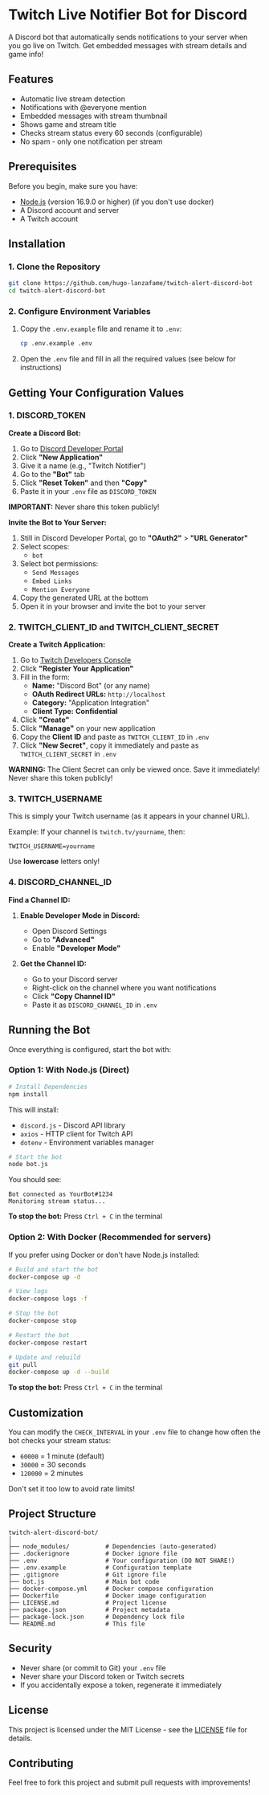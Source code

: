 # Twitch Live Notifier Bot for Discord

A Discord bot that automatically sends notifications to your server when you go live on Twitch. Get embedded messages with stream details and game info!

## Features

- Automatic live stream detection
- Notifications with @everyone mention
- Embedded messages with stream thumbnail
- Shows game and stream title
- Checks stream status every 60 seconds (configurable)
- No spam - only one notification per stream

## Prerequisites

Before you begin, make sure you have:

- [Node.js](https://nodejs.org) (version 16.9.0 or higher) (if you don't use docker)
- A Discord account and server
- A Twitch account

## Installation

### 1. Clone the Repository

```bash
git clone https://github.com/hugo-lanzafame/twitch-alert-discord-bot
cd twitch-alert-discord-bot
```

### 2. Configure Environment Variables

1. Copy the `.env.example` file and rename it to `.env`:
   ```bash
   cp .env.example .env
   ```
   
2. Open the `.env` file and fill in all the required values (see below for instructions)

## Getting Your Configuration Values

### 1. DISCORD_TOKEN

**Create a Discord Bot:**

1. Go to [Discord Developer Portal](https://discord.com/developers/applications)
2. Click **"New Application"**
3. Give it a name (e.g., "Twitch Notifier")
4. Go to the **"Bot"** tab
6. Click **"Reset Token"** and then **"Copy"**
7. Paste it in your `.env` file as `DISCORD_TOKEN`

**IMPORTANT:** Never share this token publicly!

**Invite the Bot to Your Server:**

1. Still in Discord Developer Portal, go to **"OAuth2"** > **"URL Generator"**
2. Select scopes:
   - `bot`
3. Select bot permissions:
   - `Send Messages`
   - `Embed Links`
   - `Mention Everyone`
4. Copy the generated URL at the bottom
5. Open it in your browser and invite the bot to your server

### 2. TWITCH_CLIENT_ID and TWITCH_CLIENT_SECRET

**Create a Twitch Application:**

1. Go to [Twitch Developers Console](https://dev.twitch.tv/console)
2. Click **"Register Your Application"**
3. Fill in the form:
   - **Name:** "Discord Bot" (or any name)
   - **OAuth Redirect URLs:** `http://localhost`
   - **Category:** "Application Integration"
   - **Client Type:** **Confidential**
4. Click **"Create"**
5. Click **"Manage"** on your new application
6. Copy the **Client ID** and paste as `TWITCH_CLIENT_ID` in `.env`
7. Click **"New Secret"**, copy it immediately and paste as `TWITCH_CLIENT_SECRET` in `.env`

**WARNING:** The Client Secret can only be viewed once. Save it immediately! Never share this token publicly!

### 3. TWITCH_USERNAME

This is simply your Twitch username (as it appears in your channel URL).

Example: If your channel is `twitch.tv/yourname`, then:
```
TWITCH_USERNAME=yourname
```

Use **lowercase** letters only!

### 4. DISCORD_CHANNEL_ID

**Find a Channel ID:**

1. **Enable Developer Mode in Discord:**
   - Open Discord Settings
   - Go to **"Advanced"**
   - Enable **"Developer Mode"**

2. **Get the Channel ID:**
   - Go to your Discord server
   - Right-click on the channel where you want notifications
   - Click **"Copy Channel ID"**
   - Paste it as `DISCORD_CHANNEL_ID` in `.env`

## Running the Bot

Once everything is configured, start the bot with:

### Option 1: With Node.js (Direct)

```bash
# Install Dependencies
npm install
```

This will install:
- `discord.js` - Discord API library
- `axios` - HTTP client for Twitch API
- `dotenv` - Environment variables manager

```bash
# Start the bot
node bot.js
```

You should see:
```
Bot connected as YourBot#1234
Monitoring stream status...
```

**To stop the bot:** Press `Ctrl + C` in the terminal

### Option 2: With Docker (Recommended for servers)

If you prefer using Docker or don't have Node.js installed:

```bash
# Build and start the bot
docker-compose up -d

# View logs
docker-compose logs -f

# Stop the bot
docker-compose stop

# Restart the bot
docker-compose restart

# Update and rebuild
git pull
docker-compose up -d --build
```

**To stop the bot:** Press `Ctrl + C` in the terminal

## Customization

You can modify the `CHECK_INTERVAL` in your `.env` file to change how often the bot checks your stream status:

- `60000` = 1 minute (default)
- `30000` = 30 seconds
- `120000` = 2 minutes

Don't set it too low to avoid rate limits!

## Project Structure

```
twitch-alert-discord-bot/
│
├── node_modules/          # Dependencies (auto-generated)
├── .dockerignore          # Docker ignore file
├── .env                   # Your configuration (DO NOT SHARE!)
├── .env.example           # Configuration template
├── .gitignore             # Git ignore file
├── bot.js                 # Main bot code
├── docker-compose.yml     # Docker compose configuration
├── Dockerfile             # Docker image configuration
├── LICENSE.md             # Project license
├── package.json           # Project metadata
├── package-lock.json      # Dependency lock file
└── README.md              # This file
```

## Security

- Never share (or commit to Git) your `.env` file
- Never share your Discord token or Twitch secrets
- If you accidentally expose a token, regenerate it immediately

## License

This project is licensed under the MIT License - see the [LICENSE](LICENSE.md) file for details.

## Contributing

Feel free to fork this project and submit pull requests with improvements!
